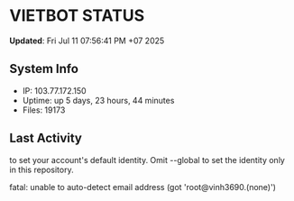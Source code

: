 # VIETBOT STATUS
**Updated**: Fri Jul 11 07:56:41 PM +07 2025

## System Info
- IP: 103.77.172.150
- Uptime: up 5 days, 23 hours, 44 minutes
- Files: 19173

## Last Activity

to set your account's default identity.
Omit --global to set the identity only in this repository.

fatal: unable to auto-detect email address (got 'root@vinh3690.(none)')
